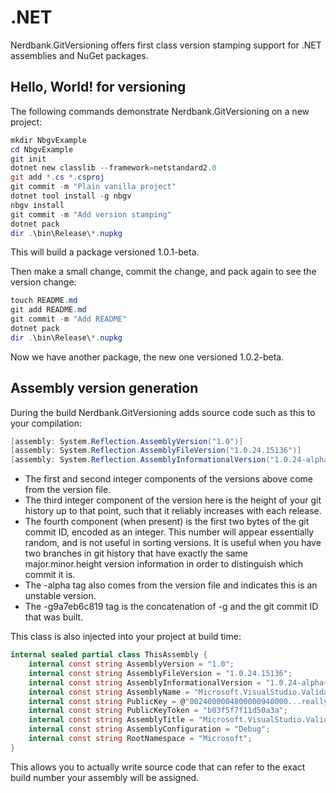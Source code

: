 # .NET

Nerdbank.GitVersioning offers first class version stamping support for .NET assemblies and NuGet packages.

## Hello, World! for versioning

The following commands demonstrate Nerdbank.GitVersioning on a new project:

```ps1
mkdir NbgvExample
cd NbgvExample
git init
dotnet new classlib --framework=netstandard2.0
git add *.cs *.csproj
git commit -m "Plain vanilla project"
dotnet tool install -g nbgv
nbgv install
git commit -m "Add version stamping"
dotnet pack
dir .\bin\Release\*.nupkg
```

This will build a package versioned 1.0.1-beta.

Then make a small change, commit the change, and pack again to see the version change:

```ps1
touch README.md
git add README.md
git commit -m "Add README"
dotnet pack
dir .\bin\Release\*.nupkg
```

Now we have another package, the new one versioned 1.0.2-beta.

## Assembly version generation

During the build Nerdbank.GitVersioning adds source code such as this to your compilation:

```csharp
[assembly: System.Reflection.AssemblyVersion("1.0")]
[assembly: System.Reflection.AssemblyFileVersion("1.0.24.15136")]
[assembly: System.Reflection.AssemblyInformationalVersion("1.0.24-alpha+g9a7eb6c819")]
```

* The first and second integer components of the versions above come from the
version file.
* The third integer component of the version here is the height of your git history up to
that point, such that it reliably increases with each release.
* The fourth component (when present) is the first two bytes of the git commit ID, encoded as an integer. This number will appear essentially random, and is not useful in sorting versions. It is useful when you have two branches in git history that have exactly the same major.minor.height version information in order to distinguish which commit it is.
* The -alpha tag also comes from the version file and indicates this is an
unstable version.
* The -g9a7eb6c819 tag is the concatenation of -g and the git commit ID that was built.

This class is also injected into your project at build time:

```csharp
internal sealed partial class ThisAssembly {
    internal const string AssemblyVersion = "1.0";
    internal const string AssemblyFileVersion = "1.0.24.15136";
    internal const string AssemblyInformationalVersion = "1.0.24-alpha+g9a7eb6c819";
    internal const string AssemblyName = "Microsoft.VisualStudio.Validation";
    internal const string PublicKey = @"0024000004800000940000...reallylongkey..2342394234982734928";
    internal const string PublicKeyToken = "b03f5f7f11d50a3a";
    internal const string AssemblyTitle = "Microsoft.VisualStudio.Validation";
    internal const string AssemblyConfiguration = "Debug";
    internal const string RootNamespace = "Microsoft";
}
```

This allows you to actually write source code that can refer to the exact build
number your assembly will be assigned.
